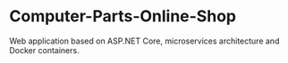 # Computer-Parts-Online-Shop
 Web application based on ASP.NET Core, microservices architecture and Docker containers.
